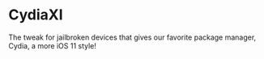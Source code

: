 # CydiaXI
The tweak for jailbroken devices that gives our favorite package manager, Cydia, a more iOS 11 style!

